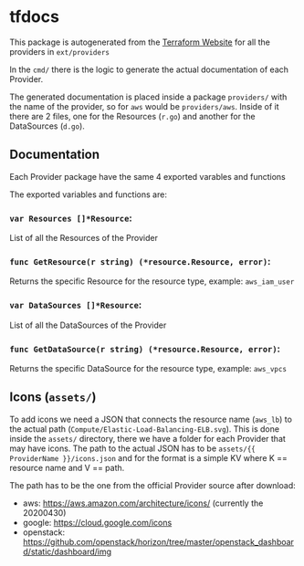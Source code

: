 # tfdocs

This package is autogenerated from the [Terraform Website](https://github.com/hashicorp/terraform-website) for all the providers in `ext/providers`

In the `cmd/` there is the logic to generate the actual documentation of each Provider.

The generated documentation is placed inside a package `providers/` with the name of the provider, so for `aws` would be `providers/aws`. Inside of it there are 2 files, one for the Resources (`r.go`) and another for the DataSources (`d.go`).

## Documentation

Each Provider package have the same 4 exported varables and functions

The exported variables and functions are:

### `var Resources []*Resource`:

List of all the Resources of the Provider

### `func GetResource(r string) (*resource.Resource, error)`:

Returns the specific Resource for the resource type, example: `aws_iam_user`

### `var DataSources []*Resource`:

List of all the DataSources of the Provider

### `func GetDataSource(r string) (*resource.Resource, error)`:

Returns the specific DataSource for the resource type, example: `aws_vpcs`

## Icons (`assets/`)

To add icons we need a JSON that connects the resource name (`aws_lb`) to the actual path (`Compute/Elastic-Load-Balancing-ELB.svg`). This is done inside the `assets/` directory, there we have a folder for each Provider that may have icons. The path to the actual JSON has to be `assets/{{ ProviderName }}/icons.json` and for the format is a simple KV where K == resource name and V == path.

The path has to be the one from the official Provider source after download:
* aws: https://aws.amazon.com/architecture/icons/ (currently the 20200430)
* google: https://cloud.google.com/icons
* openstack: https://github.com/openstack/horizon/tree/master/openstack_dashboard/static/dashboard/img
